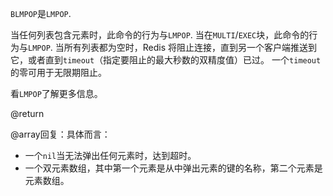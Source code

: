`BLMPOP`是`LMPOP`.

当任何列表包含元素时，此命令的行为与`LMPOP`.
当在`MULTI`/`EXEC`块，此命令的行为与`LMPOP`.
当所有列表都为空时，Redis 将阻止连接，直到另一个客户端推送到它，或者直到`timeout`（指定要阻止的最大秒数的双精度值）已过。
一个`timeout`的零可用于无限期阻止。

看`LMPOP`了解更多信息。

@return

@array回复：具体而言：

*   一个`nil`当无法弹出任何元素时，达到超时。
*   一个双元素数组，其中第一个元素是从中弹出元素的键的名称，第二个元素是元素数组。
